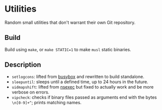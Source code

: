Utilities
=========

Random small utilities that don't warrant their own Git repository.

Build
-----

Build using `make`, or `make STATIC=1` to make `musl` static binaries.

Description
-----------

- `setlogcons`: lifted from [busybox](https://git.busybox.net/busybox/tree/console-tools/setlogcons.c) and rewritten to build standalone.
- `sleepuntil`: sleeps until a defined time, up to 24 hours in the future.
- `uidmapshift`: lifted from [nsexec](https://bazaar.launchpad.net/~serge-hallyn/+junk/nsexec/view/head:/uidmapshift.c) but fixed to actually work and be more verbose on errors.
- `vipcheck`: checks if binary files passed as arguments end with the bytes `\n[0-9]+^`; prints matching names.
